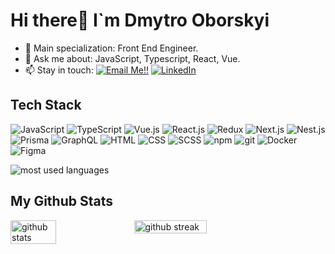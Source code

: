 # Hi there👋 I`m Dmytro Oborskyi

- 🔨 Main specialization: Front End Engineer.
- 💬 Ask me about: JavaScript, Typescript, React, Vue.
- 📫 Stay in touch: <a href="mailto:dmitry.oborsky@gmail.com">![Email Me!!](https://img.shields.io/badge/Gmail-D14836?style=for-the-badge&logo=gmail&logoColor=white)</a> <a href="https://www.linkedin.com/in/dmytro-oborskyi/">![LinkedIn](https://img.shields.io/badge/LinkedIn-0077B5?style=for-the-badge&logo=linkedin&logoColor=white)</a>

## Tech Stack

![JavaScript](https://img.shields.io/badge/JavaScript-yellow)
![TypeScript](https://img.shields.io/badge/TypeScript-blue)
![Vue.js](https://img.shields.io/badge/Vue.js-brightgreen)
![React.js](https://img.shields.io/badge/React.js-blue)
![Redux](https://img.shields.io/badge/Redux-blueviolet)
![Next.js](https://img.shields.io/badge/Next.js-black)
![Nest.js](https://img.shields.io/badge/Nest.js-red)
![Prisma](https://img.shields.io/badge/Prisma-black)
![GraphQL](https://img.shields.io/badge/GraphQL-blueviolet)
![HTML](https://img.shields.io/badge/HTML-brightgreen)
![CSS](https://img.shields.io/badge/CSS-blue)
![SCSS](https://img.shields.io/badge/SCSS-violet)
![npm](https://img.shields.io/badge/npm-red)
![git](https://img.shields.io/badge/git-yellow)
![Docker](https://img.shields.io/badge/Docker-blue)
![Figma](https://img.shields.io/badge/Figma-purple)

<img src="https://github-readme-stats.vercel.app/api/top-langs/?username=ecchigrill&theme=cobalt&show_icons=true&hide_border=true&layout=compact" alt="most used languages" />

## My Github Stats

<div style="display: flex">
<img src="https://github-readme-stats.vercel.app/api?username=ecchigrill&show_icons=true&theme=cobalt&hide_border=true" alt="github stats" align="left" width="38%"/>
<img src="https://github-readme-streak-stats.herokuapp.com/?user=ecchigrill&theme=cobalt&hide_border=true" alt="github streak" align="right" width="48%" >
</div>
